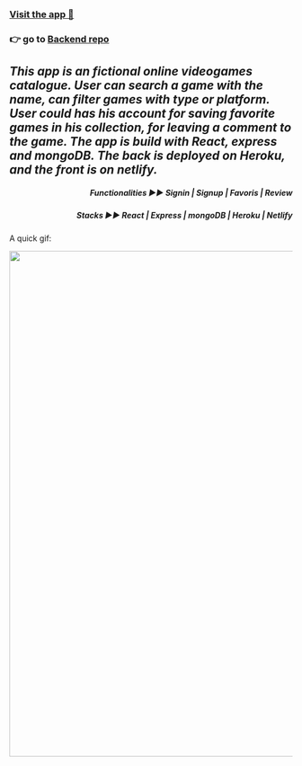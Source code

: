 ### [Visit the app 👀](https://my-projet-gamepad.netlify.app/)

### 👉 go to [Backend repo](https://github.com/Yiyi41/GamePad-backend)


*<h2 >This app is an fictional online videogames catalogue. User can search a game with the name, can filter games with type or platform. User could has his account for saving favorite games in his collection, for leaving a comment to the game. The app is build with React, express and mongoDB. The back is deployed on Heroku, and the front is on netlify.</h2>*

*<h5 align="right">Functionalities ▶︎▶︎ Signin | Signup | Favoris | Review</h5>*
*<h5 align="right">Stacks ▶︎▶︎ React | Express | mongoDB | Heroku | Netlify  </h5>*






A quick gif: 
<p align="center" >
<img align="center" width="900" src="https://res.cloudinary.com/dps4zteie/image/upload/v1701079545/Capture_d_e%CC%81cran_2023-11-27_a%CC%80_11.03.21_l97fvh.png"/>
</p>     
   




